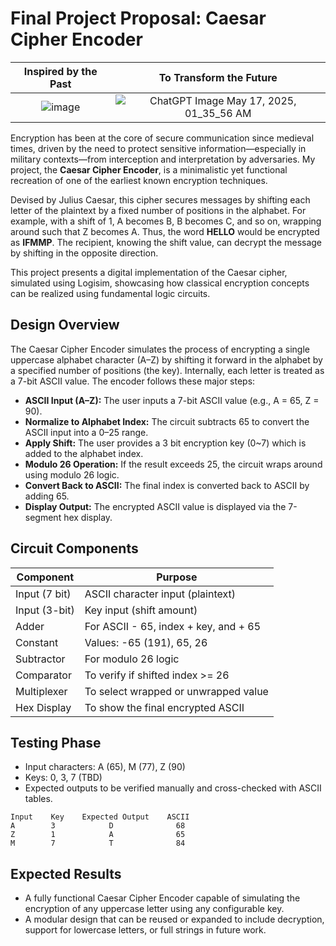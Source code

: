 # Final Project Proposal: Caesar Cipher Encoder
Inspired by the Past       |  To Transform the Future
:-------------------------:|:-------------------------:
![image](https://github.com/user-attachments/assets/df71db2f-1572-45c8-9943-a1e5dedede5d)  |  ![ChatGPT Image May 17, 2025, 01_35_56 AM](https://github.com/user-attachments/assets/7a2d156f-c05d-4bde-b1c1-b5abf4592e9b)

Encryption has been at the core of secure communication since medieval times, driven by the need to protect sensitive information—especially in military contexts—from interception and interpretation by adversaries. My project, the **Caesar Cipher Encoder**, is a minimalistic yet functional recreation of one of the earliest known encryption techniques.

Devised by Julius Caesar, this cipher secures messages by shifting each letter of the plaintext by a fixed number of positions in the alphabet. For example, with a shift of 1, A becomes B, B becomes C, and so on, wrapping around such that Z becomes A. Thus, the word **HELLO** would be encrypted as **IFMMP**. The recipient, knowing the shift value, can decrypt the message by shifting in the opposite direction.

This project presents a digital implementation of the Caesar cipher, simulated using Logisim, showcasing how classical encryption concepts can be realized using fundamental logic circuits.

## Design Overview
The Caesar Cipher Encoder simulates the process of encrypting a single uppercase alphabet character (A–Z) by shifting it forward in the alphabet by a specified number of positions (the key). Internally, each letter is treated as a 7-bit ASCII value.
The encoder follows these major steps:
- **ASCII Input (A–Z):** The user inputs a 7-bit ASCII value (e.g., A = 65, Z = 90).
- **Normalize to Alphabet Index:** The circuit subtracts 65 to convert the ASCII input into a 0–25 range.
- **Apply Shift:** The user provides a 3 bit encryption key (0~7) which is added to the alphabet index.
- **Modulo 26 Operation:** If the result exceeds 25, the circuit wraps around using modulo 26 logic.
- **Convert Back to ASCII:** The final index is converted back to ASCII by adding 65.
- **Display Output:** The encrypted ASCII value is displayed via the 7-segment hex display.

## Circuit Components
| Component| Purpose |
| -------- | ------- |
| Input (7 bit)  | ASCII character input (plaintext)    |
| Input (3-bit) | Key input (shift amount)    |
| Adder    | For ASCII - 65, index + key, and + 65    |
| Constant    | Values: -65 (191), 65, 26    |
| Subtractor    | For modulo 26 logic    |
| Comparator    | To verify if shifted index >= 26    |
| Multiplexer   | To select wrapped or unwrapped value    |
| Hex Display    | To show the final encrypted ASCII    |

## Testing Phase
- Input characters: A (65), M (77), Z (90)
- Keys: 0, 3, 7 (TBD)
- Expected outputs to be verified manually and cross-checked with ASCII tables.
```
Input    Key    Expected Output    ASCII
A        3            D              68
Z        1            A              65
M        7            T              84
```
## Expected Results
- A fully functional Caesar Cipher Encoder capable of simulating the encryption of any uppercase letter using any configurable key.
- A modular design that can be reused or expanded to include decryption, support for lowercase letters, or full strings in future work.

